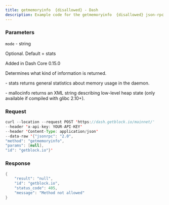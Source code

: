 ```yaml
---
title: getmemoryinfo  {disallowed} - Dash
description: Example code for the getmemoryinfo  {disallowed} json-rpc method. Сomplete guide on how to use getmemoryinfo  {disallowed} json-rpc in GetBlock.io Web3 documentation.
---
```


### Parameters


`mode` - string

Optional. Default = stats

Added in Dash Core 0.15.0

Determines what kind of information is returned.

\- stats returns general statistics about memory usage in the daemon.

\- mallocinfo returns an XML string describing low-level heap state
(only available if compiled with glibc 2.10+).

### Request

``` java
curl --location --request POST 'https://dash.getblock.io/mainnet/' 
--header 'x-api-key: YOUR-API-KEY' 
--header 'Content-Type: application/json' 
--data-raw '{"jsonrpc": "2.0",
"method": "getmemoryinfo",
"params": [null],
"id": "getblock.io"}'
```

###  Response

``` java
{
    "result": "null",
    "id": "getblock.io",
    "status_code": 405,
    "message": "Method not allowed"
}
```

